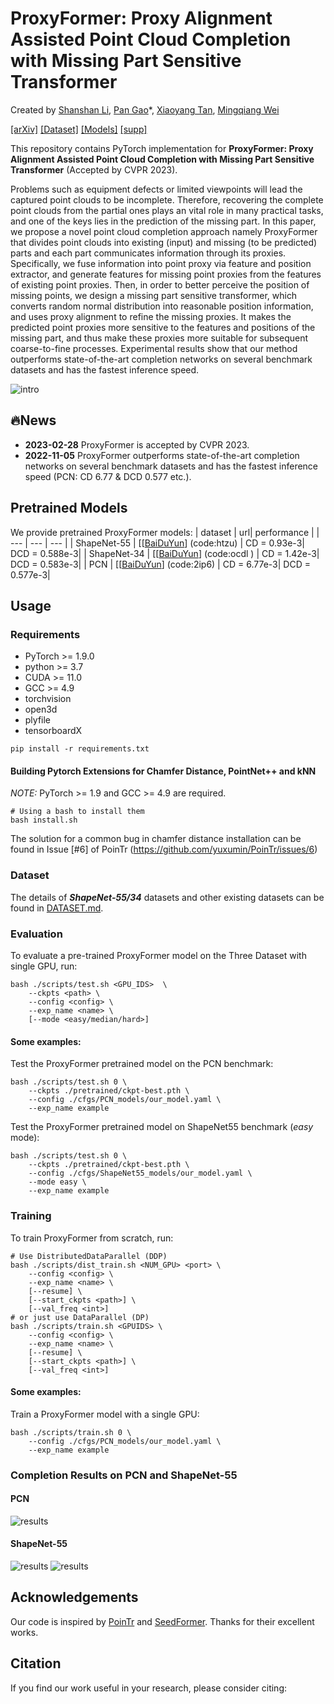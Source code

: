 # ProxyFormer: Proxy Alignment Assisted Point Cloud Completion with Missing Part Sensitive Transformer

Created by [Shanshan Li](https://github.com/MarkLiSS), [Pan Gao]()\*, [Xiaoyang Tan](), [Mingqiang Wei]()

[[arXiv]](https://arxiv.org/abs/2302.14435) [[Dataset]](./DATASET.md) [[Models]](#pretrained-models) [[supp]](https://github.com/MarkLiSS/MyPapers/blob/main/Appendix_for_ProxyFormer_camera_ready.pdf)

This repository contains PyTorch implementation for __ProxyFormer: Proxy Alignment Assisted Point Cloud Completion with Missing Part Sensitive Transformer__ (Accepted by CVPR 2023).

Problems such as equipment defects or limited viewpoints will lead the captured point clouds to be incomplete. Therefore, recovering the complete point clouds from the partial ones plays an vital role in many practical tasks, and one of the keys lies in the prediction of the missing part. In this paper, we propose a novel point cloud completion approach namely ProxyFormer that divides point clouds into existing (input) and missing (to be predicted) parts and each part communicates information through its proxies. Specifically, we fuse information into point proxy via feature and position extractor, and generate features for missing point proxies from the features of existing point proxies. Then, in order to better perceive the position of missing points, we design a missing part sensitive transformer, which converts random normal distribution into reasonable position information, and uses proxy alignment  to refine the missing proxies. It makes the predicted point proxies more sensitive to the features and positions of the missing part, and thus make these proxies more suitable for subsequent coarse-to-fine processes. Experimental results show that our method outperforms state-of-the-art completion networks on several benchmark datasets and has the fastest inference speed.

![intro](figs/Pipeline.png)

## 🔥News
- **2023-02-28** ProxyFormer is accepted by CVPR 2023.
- **2022-11-05** ProxyFormer outperforms state-of-the-art completion networks on several benchmark datasets and has the fastest inference speed (PCN: CD 6.77 & DCD 0.577 etc.).

## Pretrained Models

We provide pretrained ProxyFormer models:
| dataset  | url| performance |
| --- | --- |  --- |
| ShapeNet-55 | [[[BaiDuYun](https://pan.baidu.com/s/1ZQf5XKgttZG0hZtDv9C_Vw)] (code:htzu) | CD = 0.93e-3| DCD = 0.588e-3|
| ShapeNet-34 | [[[BaiDuYun](https://pan.baidu.com/s/1sEo9F_UTrxBXyjD6pQ1Ydw)] (code:ocdl ) | CD = 1.42e-3| DCD = 0.583e-3|
| PCN |  [[[BaiDuYun](https://pan.baidu.com/s/1ISsmIkBYGNoJSnXKWAe_Ng)] (code:2ip6) | CD = 6.77e-3| DCD = 0.577e-3|

## Usage

### Requirements

- PyTorch >= 1.9.0
- python >= 3.7
- CUDA >= 11.0
- GCC >= 4.9 
- torchvision
- open3d
- plyfile
- tensorboardX

```
pip install -r requirements.txt
```

#### Building Pytorch Extensions for Chamfer Distance, PointNet++ and kNN

*NOTE:* PyTorch >= 1.9 and GCC >= 4.9 are required.

```
# Using a bash to install them
bash install.sh
```
The solution for a common bug in chamfer distance installation can be found in Issue [#6] of PoinTr (https://github.com/yuxumin/PoinTr/issues/6)


### Dataset

The details of ***ShapeNet-55/34*** datasets and other existing datasets can be found in [DATASET.md](./DATASET.md).

### Evaluation

To evaluate a pre-trained ProxyFormer model on the Three Dataset with single GPU, run:

```
bash ./scripts/test.sh <GPU_IDS>  \
    --ckpts <path> \
    --config <config> \
    --exp_name <name> \
    [--mode <easy/median/hard>]
```

####  Some examples:
Test the ProxyFormer pretrained model on the PCN benchmark:
```
bash ./scripts/test.sh 0 \
    --ckpts ./pretrained/ckpt-best.pth \
    --config ./cfgs/PCN_models/our_model.yaml \
    --exp_name example
```
Test the ProxyFormer pretrained model on ShapeNet55 benchmark (*easy* mode):
```
bash ./scripts/test.sh 0 \
    --ckpts ./pretrained/ckpt-best.pth \
    --config ./cfgs/ShapeNet55_models/our_model.yaml \
    --mode easy \
    --exp_name example
```

### Training

To train ProxyFormer from scratch, run:

```
# Use DistributedDataParallel (DDP)
bash ./scripts/dist_train.sh <NUM_GPU> <port> \
    --config <config> \
    --exp_name <name> \
    [--resume] \
    [--start_ckpts <path>] \
    [--val_freq <int>]
# or just use DataParallel (DP)
bash ./scripts/train.sh <GPUIDS> \
    --config <config> \
    --exp_name <name> \
    [--resume] \
    [--start_ckpts <path>] \
    [--val_freq <int>]
```
####  Some examples:
Train a ProxyFormer model with a single GPU:
```
bash ./scripts/train.sh 0 \
    --config ./cfgs/PCN_models/our_model.yaml \
    --exp_name example
```

### Completion Results on PCN and ShapeNet-55

#### PCN
![results](figs/PCN_results.png)
#### ShapeNet-55
![results](figs/ShapeNet55_results.png)
![results](figs/more_shapenet55_results.png)

## Acknowledgements

Our code is inspired by [PoinTr](https://github.com/yuxumin/PoinTr) and [SeedFormer](https://github.com/hrzhou2/seedformer). Thanks for their excellent works.

## Citation
If you find our work useful in your research, please consider citing: 
```

```
